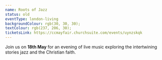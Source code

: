 ```yaml
---
name: Roots of Jazz
status: old 
eventType: london-living
backgroundColour: rgb(30, 30, 30);
textColour: rgb(237, 206, 30);
ticketsLink: https://ccmayfair.churchsuite.com/events/uynzskqk
---
```

Join us on **18th May** for an evening of live music exploring the intertwining stories jazz and the Christian faith. 